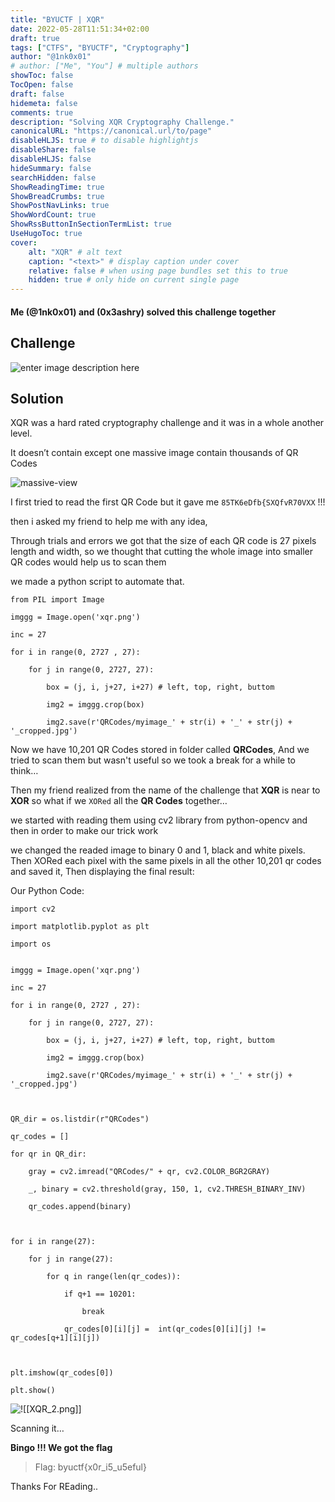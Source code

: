 ```yaml
---
title: "BYUCTF | XQR"
date: 2022-05-28T11:51:34+02:00
draft: true
tags: ["CTFS", "BYUCTF", "Cryptography"]
author: "@1nk0x01"
# author: ["Me", "You"] # multiple authors
showToc: false
TocOpen: false
draft: false
hidemeta: false
comments: true
description: "Solving XQR Cryptography Challenge."
canonicalURL: "https://canonical.url/to/page"
disableHLJS: true # to disable highlightjs
disableShare: false
disableHLJS: false
hideSummary: false
searchHidden: false
ShowReadingTime: true
ShowBreadCrumbs: true
ShowPostNavLinks: true
ShowWordCount: true
ShowRssButtonInSectionTermList: true
UseHugoToc: true
cover:
    alt: "XQR" # alt text
    caption: "<text>" # display caption under cover
    relative: false # when using page bundles set this to true
    hidden: true # only hide on current single page
---
```


#### Me (@1nk0x01) and (0x3ashry) solved this challenge together


## Challenge

![enter image description here](https://i.imgur.com/ewHFSkd.png)



## Solution

XQR was a hard rated cryptography challenge and it was in a whole another level.  


It doesn’t contain except one massive image contain thousands of QR Codes

![massive-view](https://i.imgur.com/47hFTA0.png)

I first tried to read the first QR Code but it gave me `85TK6eDfb{SXQfvR70VXX` !!!

then i asked my friend to help me with any idea,

Through trials and errors we got that the size of each QR code is 27 pixels length and width, 
so we thought that cutting the whole image into smaller QR codes would help us to scan them

we made a python script to automate that.


    from PIL import Image

	imggg = Image.open('xqr.png')

	inc = 27

	for i in range(0, 2727 , 27):

	    for j in range(0, 2727, 27):

	        box = (j, i, j+27, i+27) # left, top, right, buttom

	        img2 = imggg.crop(box)

	        img2.save(r'QRCodes/myimage_' + str(i) + '_' + str(j) + '_cropped.jpg')



Now we have 10,201 QR Codes stored in folder called **QRCodes**, And we tried to scan them but wasn't useful so we took a break for a while to think…

Then my friend realized from the name of the challenge that **XQR** is near to **XOR** so what if we `XORed` all the **QR Codes** together…

we started with reading them using cv2 library from python-opencv and then in order to make our trick work

we changed the readed image to binary 0 and 1, black and white pixels. Then XORed each pixel with the same pixels in all the other 10,201 qr codes and saved it, Then displaying the final result:

Our Python Code:

	import cv2

	import matplotlib.pyplot as plt

	import os

	  
	imggg = Image.open('xqr.png')

	inc = 27

	for i in range(0, 2727 , 27):

	    for j in range(0, 2727, 27):

	        box = (j, i, j+27, i+27) # left, top, right, buttom

	        img2 = imggg.crop(box)

	        img2.save(r'QRCodes/myimage_' + str(i) + '_' + str(j) + '_cropped.jpg')

	  

	QR_dir = os.listdir(r"QRCodes")

	qr_codes = []

	for qr in QR_dir:

	    gray = cv2.imread("QRCodes/" + qr, cv2.COLOR_BGR2GRAY)

	    _, binary = cv2.threshold(gray, 150, 1, cv2.THRESH_BINARY_INV)

	    qr_codes.append(binary)

	  

	for i in range(27):

	    for j in range(27):

	        for q in range(len(qr_codes)):

	            if q+1 == 10201:

	                break

	            qr_codes[0][i][j] =  int(qr_codes[0][i][j] != qr_codes[q+1][i][j])

	  

	plt.imshow(qr_codes[0])

	plt.show()


![!\[\[XQR_2.png\]\]](https://i.imgur.com/QudLKOI.png)

Scanning it…

**Bingo !!! We got the flag** 

> Flag: byuctf{x0r_i5_u5eful}

Thanks For REading..







